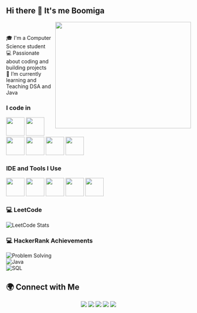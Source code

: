 ## Hi there 👋 It's me Boomiga


<img align="right" width="370" height="290" src="https://i.pinimg.com/originals/47/f0/34/47f0342cec72b800463bf003eac1257e.gif">     </br>          
🎓 I'm a Computer Science student   </br>
💻 Passionate about coding and building projects  </br>
🌱 I’m currently learning and Teaching DSA and Java 

### I code in
<img height="50" width="50" src="https://img.icons8.com/color/48/000000/python.png" />  <img height="50" width="50" src="https://img.icons8.com/color/48/000000/java-coffee-cup-logo.png" /> <img height="50" width="50" src="https://img.icons8.com/color/48/000000/html-5.png" /> <img height="50" width="50" src="https://img.icons8.com/color/48/000000/css3.png" /> 
<img height="50" width="50" src="https://img.icons8.com/color/48/000000/javascript.png"/> <img height="50" width="50" src="https://img.icons8.com/color/48/000000/mysql-logo.png"/> 

### IDE and Tools I Use
<img height="50" width="50" src="https://img.icons8.com/color/48/000000/visual-studio-code-2019.png"/> <img height="50" width="50" src="https://img.icons8.com/color/50/000000/git.png"/>  <img height="50" src="https://img.icons8.com/officel/480/null/java-eclipse.png"/> <img height="50" src="https://img.shields.io/badge/Netlify-00C7B7?style=for-the-badge&logo=netlify&logoColor=white"/> <img height="50" src="https://img.shields.io/badge/Adobe%20XD-FF61F6?style=for-the-badge&logo=Adobe%20XD&logoColor=white"/>

### 💻 LeetCode
![LeetCode Stats](https://leetcard.jacoblin.cool/Boomiga_?theme=dark&font=Marcellus&ext=contest)
### 💻 HackerRank Achievements

![Problem Solving](https://img.shields.io/badge/Problem%20Solving-★★★☆☆-brightgreen) </br>
![Java](https://img.shields.io/badge/Java-★★★☆☆-blue)  </br>
![SQL](https://img.shields.io/badge/SQL-★☆☆☆☆-yellow)

## 🌍 Connect with Me
<p align="center">
  <a href="https://www.linkedin.com/in/boomiga-boomiga-7a8301348/"><img src="https://img.shields.io/badge/LinkedIn-0077B5.svg?style=for-the-badge&logo=linkedin&logoColor=white"/></a>
  <a href="boomigaboomiga246@gmail.com"><img src="https://img.shields.io/badge/Gmail-D14836.svg?style=for-the-badge&logo=gmail&logoColor=white"/></a>
  <a href="https://leetcode.com/u/Boomiga_/"><img src="https://img.shields.io/badge/Leetcode-FFA116?style=for-the-badge&logo=LeetCode&logoColor=black"/></a>
  <a href="https://github.com/boomiga13"><img src="https://img.shields.io/badge/GitHub-100000?style=for-the-badge&logo=github&logoColor=white"/></a>
   <a href="https://www.hackerrank.com/profile/boomigaboomiga21"><img src="https://img.shields.io/badge/HackerRank-2EC866?style=for-the-badge&logo=HackerRank&logoColor=white"/></a>
</p>




